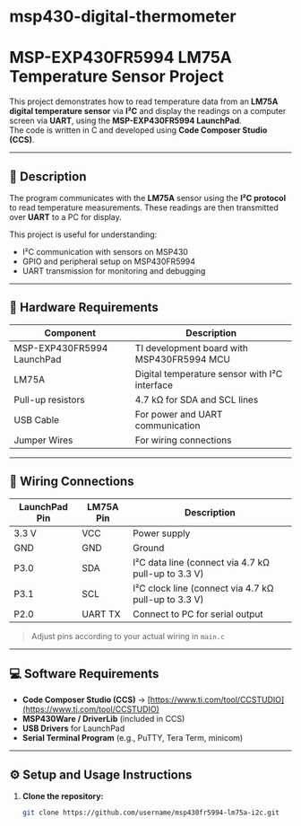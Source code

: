 # msp430-digital-thermometer

# MSP-EXP430FR5994 LM75A Temperature Sensor Project

This project demonstrates how to read temperature data from an **LM75A digital temperature sensor** via **I²C** and display the readings on a computer screen via **UART**, using the **MSP-EXP430FR5994 LaunchPad**.  
The code is written in C and developed using **Code Composer Studio (CCS)**.

---

## 🔧 Description

The program communicates with the **LM75A** sensor using the **I²C protocol** to read temperature measurements. These readings are then transmitted over **UART** to a PC for display.  

This project is useful for understanding:

- I²C communication with sensors on MSP430  
- GPIO and peripheral setup on MSP430FR5994  
- UART transmission for monitoring and debugging  

---

## 🧰 Hardware Requirements

| Component | Description |
|-----------|-------------|
| MSP-EXP430FR5994 LaunchPad | TI development board with MSP430FR5994 MCU |
| LM75A | Digital temperature sensor with I²C interface |
| Pull-up resistors | 4.7 kΩ for SDA and SCL lines |
| USB Cable | For power and UART communication |
| Jumper Wires | For wiring connections |

---

## 🔌 Wiring Connections

| LaunchPad Pin | LM75A Pin | Description |
|---------------|-----------|-------------|
| 3.3 V | VCC | Power supply |
| GND | GND | Ground |
| P3.0 | SDA | I²C data line (connect via 4.7 kΩ pull-up to 3.3 V) |
| P3.1 | SCL | I²C clock line (connect via 4.7 kΩ pull-up to 3.3 V) |
| P2.0 | UART TX | Connect to PC for serial output |

> Adjust pins according to your actual wiring in `main.c`

---

## 💻 Software Requirements

- **Code Composer Studio (CCS)** → [https://www.ti.com/tool/CCSTUDIO](https://www.ti.com/tool/CCSTUDIO)  
- **MSP430Ware / DriverLib** (included in CCS)  
- **USB Drivers** for LaunchPad  
- **Serial Terminal Program** (e.g., PuTTY, Tera Term, minicom)

---

## ⚙️ Setup and Usage Instructions

1. **Clone the repository:**
   ```bash
   git clone https://github.com/username/msp430fr5994-lm75a-i2c.git
